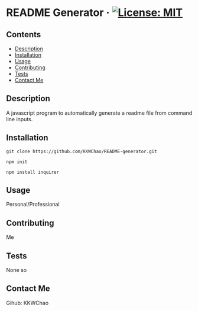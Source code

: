 README Generator
&middot;
[![License: MIT](https://img.shields.io/badge/License-MIT-yellow.svg)](https://opensource.org/licenses/MIT)
====

## Contents
- [Description](#description)
- [Installation](#installation)
- [Usage](#usage)
- [Contributing](#contributing)
- [Tests](#tests)
- [Contact Me](#contact)

## Description

A javascript program to automatically generate a readme file from command line inputs.

## Installation

```
git clone https://github.com/KKWChao/README-generator.git

npm init

npm install inquirer
```

## Usage
Personal/Professional
## Contributing
Me
## Tests
None so
## Contact Me
Gihub: KKWChao
